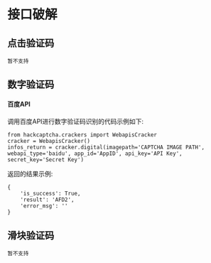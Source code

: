 # 接口破解

## 点击验证码
```
暂不支持
```

## 数字验证码
#### 百度API
调用百度API进行数字验证码识别的代码示例如下:
```
from hackcaptcha.crackers import WebapisCracker
cracker = WebapisCracker()
infos_return = cracker.digital(imagepath='CAPTCHA IMAGE PATH', webapi_type='baidu', app_id='AppID', api_key='API Key', secret_key='Secret Key')
```
返回的结果示例:
```
{
    'is_success': True,
    'result': 'AFD2',
    'error_msg': ''
}
```

## 滑块验证码
```
暂不支持
```